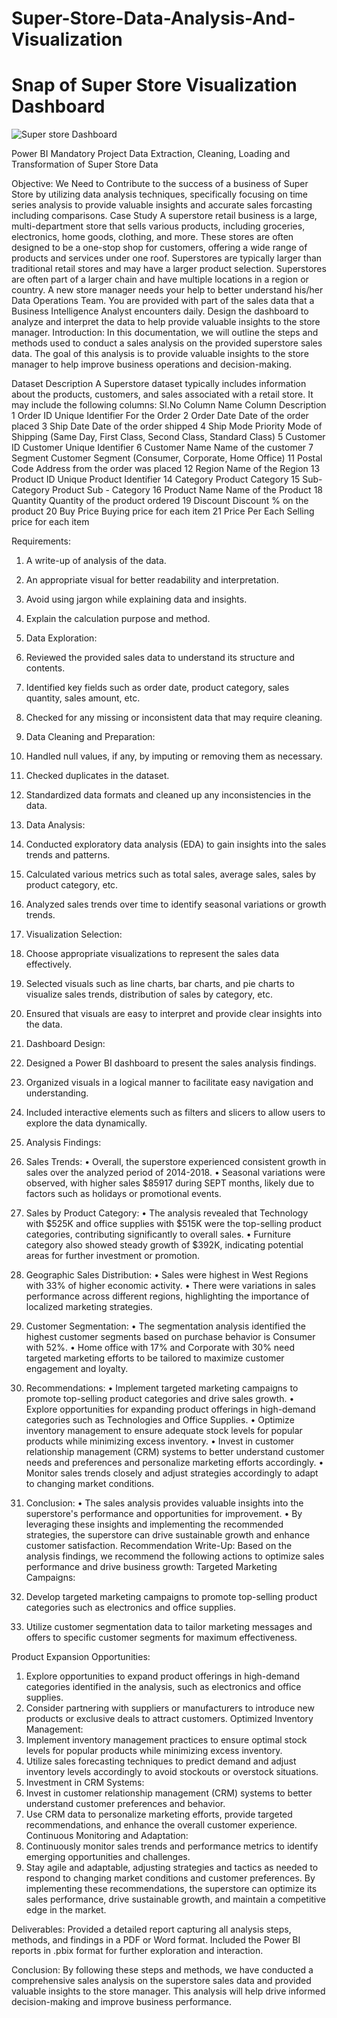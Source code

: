 # Super-Store-Data-Analysis-And-Visualization

# Snap of Super Store Visualization Dashboard

![Super store Dashboard](https://github.com/rajulgupta024/Super-Store-Data-Analysis-And-Visualization/assets/84580225/d8fc3948-4160-4322-8168-857a4f22449d)

Power BI Mandatory Project Data Extraction, Cleaning, Loading and Transformation of Super Store Data

Objective:
We Need to Contribute to the success of a business of Super Store by utilizing data analysis techniques, specifically focusing on time series analysis to provide valuable insights and accurate sales forcasting including comparisons.
Case Study
A superstore retail business is a large, multi-department store that sells various products, including groceries, electronics, home goods, clothing, and more. These stores are often designed to be a one-stop shop for customers, offering a wide range of products and services under one roof. Superstores are typically larger than traditional retail stores and may have a larger product selection. Superstores are often part of a larger chain and have multiple locations in a region or country.
A new store manager needs your help to better understand his/her Data Operations Team. You are provided with part of the sales data that a Business Intelligence Analyst encounters daily. Design the dashboard to analyze and interpret the data to help provide valuable insights to the store manager.
Introduction: 
In this documentation, we will outline the steps and methods used to conduct a sales analysis on the provided superstore sales data. The goal of this analysis is to provide valuable insights to the store manager to help improve business operations and decision-making.






Dataset Description
A Superstore dataset typically includes information about the products, customers, and sales associated with a retail store. It may include the following columns:
Sl.No	Column Name	Column Description
1	Order ID	Unique Identifier For the Order
2	Order Date	Date of the order placed
3	Ship Date	Date of the order shipped
4	Ship Mode	Priority Mode of Shipping (Same Day, First Class, Second Class, Standard Class)
5	Customer ID	Customer Unique Identifier
6	Customer Name	Name of the customer
7	Segment	Customer Segment (Consumer, Corporate, Home Office)
11	Postal Code	Address from the order was placed
12	Region	Name of the Region
13	Product ID	Unique Product Identifier
14	Category	Product Category
15	Sub-Category	Product Sub - Category
16	Product Name	Name of the Product
18	Quantity	Quantity of the product ordered
19	Discount	Discount % on the product
20	Buy Price	Buying price for each item
21	Price Per Each	Selling price for each item


Requirements:
1.	A write-up of analysis of the data.
2.	An appropriate visual for better readability and interpretation.
3.	Avoid using jargon while explaining data and insights.
4.	Explain the calculation purpose and method.
1. Data Exploration:
1.	Reviewed the provided sales data to understand its structure and contents.
2.	Identified key fields such as order date, product category, sales quantity, sales amount, etc.
3.	Checked for any missing or inconsistent data that may require cleaning.

2. Data Cleaning and Preparation:
1.	Handled null values, if any, by imputing or removing them as necessary.
2.	Checked duplicates in the dataset.
3.	Standardized data formats and cleaned up any inconsistencies in the data.

3. Data Analysis:
1.	Conducted exploratory data analysis (EDA) to gain insights into the sales trends and patterns.
2.	Calculated various metrics such as total sales, average sales, sales by product category, etc.
3.	Analyzed sales trends over time to identify seasonal variations or growth trends.
4. Visualization Selection:
1.	Choose appropriate visualizations to represent the sales data effectively.
2.	Selected visuals such as line charts, bar charts, and pie charts to visualize sales trends, distribution of sales by category, etc.
3.	Ensured that visuals are easy to interpret and provide clear insights into the data.
5. Dashboard Design:
1.	Designed a Power BI dashboard to present the sales analysis findings.
2.	Organized visuals in a logical manner to facilitate easy navigation and understanding.
3.	Included interactive elements such as filters and slicers to allow users to explore the data dynamically.
6. Analysis Findings:
1. Sales Trends:
•	Overall, the superstore experienced consistent growth in sales over the analyzed period of 2014-2018.
•	Seasonal variations were observed, with higher sales $85917 during SEPT months, likely due to factors such as holidays or promotional events.
2. Sales by Product Category:
•	The analysis revealed that Technology with $525K and office supplies with $515K were the top-selling product categories, contributing significantly to overall sales.
•	Furniture category also showed steady growth of $392K, indicating potential areas for further investment or promotion.
3. Geographic Sales Distribution:
•	Sales were highest in West Regions with 33% of higher economic activity.
•	There were variations in sales performance across different regions, highlighting the importance of localized marketing strategies.
4. Customer Segmentation:
•	The segmentation analysis identified the highest customer segments based on purchase behavior is Consumer with 52%.
•	Home office with 17% and Corporate with 30% need targeted marketing efforts to be tailored to maximize customer engagement and loyalty.
5. Recommendations:
•	Implement targeted marketing campaigns to promote top-selling product categories and drive sales growth.
•	Explore opportunities for expanding product offerings in high-demand categories such as Technologies and Office Supplies.
•	Optimize inventory management to ensure adequate stock levels for popular products while minimizing excess inventory.
•	Invest in customer relationship management (CRM) systems to better understand customer needs and preferences and personalize marketing efforts accordingly.
•	Monitor sales trends closely and adjust strategies accordingly to adapt to changing market conditions.
6. Conclusion:
•	The sales analysis provides valuable insights into the superstore's performance and opportunities for improvement.
•	By leveraging these insights and implementing the recommended strategies, the superstore can drive sustainable growth and enhance customer satisfaction.
Recommendation Write-Up:
Based on the analysis findings, we recommend the following actions to optimize sales performance and drive business growth:
Targeted Marketing Campaigns:
1.	Develop targeted marketing campaigns to promote top-selling product categories such as electronics and office supplies.
2.	Utilize customer segmentation data to tailor marketing messages and offers to specific customer segments for maximum effectiveness.


Product Expansion Opportunities:
1.	Explore opportunities to expand product offerings in high-demand categories identified in the analysis, such as electronics and office supplies.
2.	Consider partnering with suppliers or manufacturers to introduce new products or exclusive deals to attract customers.
Optimized Inventory Management:
1.	Implement inventory management practices to ensure optimal stock levels for popular products while minimizing excess inventory.
2.	Utilize sales forecasting techniques to predict demand and adjust inventory levels accordingly to avoid stockouts or overstock situations.
3.	Investment in CRM Systems:
4.	Invest in customer relationship management (CRM) systems to better understand customer preferences and behavior.
5.	Use CRM data to personalize marketing efforts, provide targeted recommendations, and enhance the overall customer experience.
Continuous Monitoring and Adaptation:
1.	Continuously monitor sales trends and performance metrics to identify emerging opportunities and challenges.
2.	Stay agile and adaptable, adjusting strategies and tactics as needed to respond to changing market conditions and customer preferences.
By implementing these recommendations, the superstore can optimize its sales performance, drive sustainable growth, and maintain a competitive edge in the market.

Deliverables:
Provided a detailed report capturing all analysis steps, methods, and findings in a PDF or Word format.
Included the Power BI reports in .pbix format for further exploration and interaction.

Conclusion: 
By following these steps and methods, we have conducted a comprehensive sales analysis on the superstore sales data and provided valuable insights to the store manager. This analysis will help drive informed decision-making and improve business performance.

